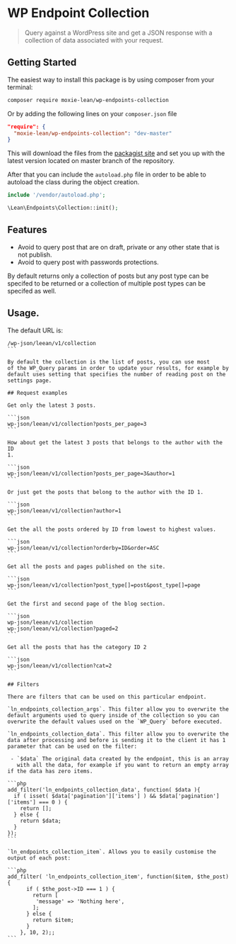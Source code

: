 # WP Endpoint Collection

> Query against a WordPress site and get a JSON response with a
> collection of data associated with your request.

## Getting Started

The easiest way to install this package is by using composer from your terminal:

```bash
composer require moxie-lean/wp-endpoints-collection
```

Or by adding the following lines on your `composer.json` file

```json
"require": {
  "moxie-lean/wp-endpoints-collection": "dev-master"
}
```

This will download the files from the [packagist site](https://packagist.org/packages/moxie-lean/wp-endpoints-collection)
and set you up with the latest version located on master branch of the repository.

After that you can include the `autoload.php` file in order to
be able to autoload the class during the object creation.

```php
include '/vendor/autoload.php';

\Lean\Endpoints\Collection::init();
```

## Features

- Avoid to query post that are on draft, private or any other
  state that is not publish.
- Avoid to query post with passwords protections.

By default returns only a collection of posts but any post type can be
specifed to be returned or a collection of multiple post types can be
specifed as well.

## Usage.

The default URL is:

````
/wp-json/leean/v1/collection
```

By default the collection is the list of posts, you can use most
of the WP_Query params in order to update your results, for example by
default uses setting that specifies the number of reading post on the
settings page.

## Request examples

Get only the latest 3 posts.

```json
wp-json/leean/v1/collection?posts_per_page=3
```

How about get the latest 3 posts that belongs to the author with the ID
1.

```json
wp-json/leean/v1/collection?posts_per_page=3&author=1
```

Or just get the posts that belong to the author with the ID 1.

```json
wp-json/leean/v1/collection?author=1
```

Get the all the posts ordered by ID from lowest to highest values.

```json
wp-json/leean/v1/collection?orderby=ID&order=ASC
```

Get all the posts and pages published on the site.

```json
wp-json/leean/v1/collection?post_type[]=post&post_type[]=page
```

Get the first and second page of the blog section.

```json
wp-json/leean/v1/collection
wp-json/leean/v1/collection?paged=2
```

Get all the posts that has the category ID 2

```json
wp-json/leean/v1/collection?cat=2
```

## Filters

There are filters that can be used on this particular endpoint.

`ln_endpoints_collection_args`. This filter allow you to overwrite the
default arguments used to query inside of the collection so you can
overwrite the default values used on the `WP_Query` before executed.

`ln_endpoints_collection_data`. This filter allow you to overwrite the
data after processing and before is sending it to the client it has 1
parameter that can be used on the filter: 

 - `$data` The original data created by the endpoint, this is an array
   with all the data, for example if you want to return an empty array
if the data has zero items.

```php
add_filter('ln_endpoints_collection_data', function( $data ){
  if ( isset( $data['pagination']['items'] ) && $data['pagination']['items'] === 0 ) {
    return [];
  } else {
    return $data;
  }
});
```

`ln_endpoints_collection_item`. Allows you to easily customise the output of each post:

```php
add_filter( 'ln_endpoints_collection_item', function($item, $the_post) {
      if ( $the_post->ID === 1 ) {
        return [
         'message' => 'Nothing here',
        ];
      } else {
        return $item;
      }
    }, 10, 2);;
```

